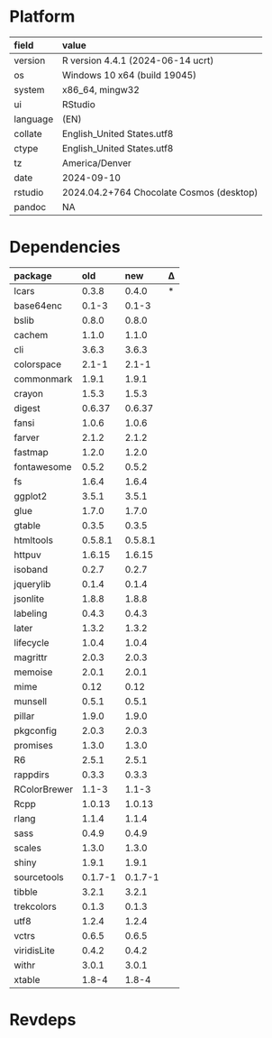 # Platform

|field    |value                                    |
|:--------|:----------------------------------------|
|version  |R version 4.4.1 (2024-06-14 ucrt)        |
|os       |Windows 10 x64 (build 19045)             |
|system   |x86_64, mingw32                          |
|ui       |RStudio                                  |
|language |(EN)                                     |
|collate  |English_United States.utf8               |
|ctype    |English_United States.utf8               |
|tz       |America/Denver                           |
|date     |2024-09-10                               |
|rstudio  |2024.04.2+764 Chocolate Cosmos (desktop) |
|pandoc   |NA                                       |

# Dependencies

|package      |old     |new     |Δ  |
|:------------|:-------|:-------|:--|
|lcars        |0.3.8   |0.4.0   |*  |
|base64enc    |0.1-3   |0.1-3   |   |
|bslib        |0.8.0   |0.8.0   |   |
|cachem       |1.1.0   |1.1.0   |   |
|cli          |3.6.3   |3.6.3   |   |
|colorspace   |2.1-1   |2.1-1   |   |
|commonmark   |1.9.1   |1.9.1   |   |
|crayon       |1.5.3   |1.5.3   |   |
|digest       |0.6.37  |0.6.37  |   |
|fansi        |1.0.6   |1.0.6   |   |
|farver       |2.1.2   |2.1.2   |   |
|fastmap      |1.2.0   |1.2.0   |   |
|fontawesome  |0.5.2   |0.5.2   |   |
|fs           |1.6.4   |1.6.4   |   |
|ggplot2      |3.5.1   |3.5.1   |   |
|glue         |1.7.0   |1.7.0   |   |
|gtable       |0.3.5   |0.3.5   |   |
|htmltools    |0.5.8.1 |0.5.8.1 |   |
|httpuv       |1.6.15  |1.6.15  |   |
|isoband      |0.2.7   |0.2.7   |   |
|jquerylib    |0.1.4   |0.1.4   |   |
|jsonlite     |1.8.8   |1.8.8   |   |
|labeling     |0.4.3   |0.4.3   |   |
|later        |1.3.2   |1.3.2   |   |
|lifecycle    |1.0.4   |1.0.4   |   |
|magrittr     |2.0.3   |2.0.3   |   |
|memoise      |2.0.1   |2.0.1   |   |
|mime         |0.12    |0.12    |   |
|munsell      |0.5.1   |0.5.1   |   |
|pillar       |1.9.0   |1.9.0   |   |
|pkgconfig    |2.0.3   |2.0.3   |   |
|promises     |1.3.0   |1.3.0   |   |
|R6           |2.5.1   |2.5.1   |   |
|rappdirs     |0.3.3   |0.3.3   |   |
|RColorBrewer |1.1-3   |1.1-3   |   |
|Rcpp         |1.0.13  |1.0.13  |   |
|rlang        |1.1.4   |1.1.4   |   |
|sass         |0.4.9   |0.4.9   |   |
|scales       |1.3.0   |1.3.0   |   |
|shiny        |1.9.1   |1.9.1   |   |
|sourcetools  |0.1.7-1 |0.1.7-1 |   |
|tibble       |3.2.1   |3.2.1   |   |
|trekcolors   |0.1.3   |0.1.3   |   |
|utf8         |1.2.4   |1.2.4   |   |
|vctrs        |0.6.5   |0.6.5   |   |
|viridisLite  |0.4.2   |0.4.2   |   |
|withr        |3.0.1   |3.0.1   |   |
|xtable       |1.8-4   |1.8-4   |   |

# Revdeps


